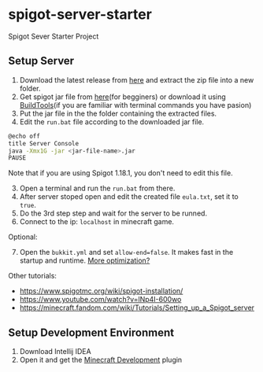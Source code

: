# spigot-server-starter
Spigot Sever Starter Project


## Setup Server
1. Download the latest release from [here](https://github.com/alirezaopmc/spigot-server-starter/releases/tag/0.0.2) and extract the zip file into a new folder.
2. Get spigot jar file from [here](https://getbukkit.org/)(for begginers) or download it using [BuildTools](https://www.spigotmc.org/wiki/buildtools/)(if you are familiar with terminal commands you have pasion)
2. Put the jar file in the the folder containing the extracted files.
3. Edit the `run.bat` file according to the downloaded jar file.
```bash
@echo off
title Server Console
java -Xmx1G -jar <jar-file-name>.jar
PAUSE
```
Note that if you are using Spigot 1.18.1, you don't need to edit this file.

3. Open a terminal and run the `run.bat` from there.
4. After server stoped open and edit the created file `eula.txt`, set it to `true`.
5. Do the 3rd step step and wait for the server to be runned.
6. Connect to the ip: `localhost` in minecraft game.

Optional:

7. Open the `bukkit.yml` and set `allow-end=false`. It makes fast in the startup and runtime. [More optimization?](https://www.spigotmc.org/threads/guide-server-optimization%E2%9A%A1.283181/)


Other tutorials:
* https://www.spigotmc.org/wiki/spigot-installation/
* https://www.youtube.com/watch?v=lNp4I-600wo
* https://minecraft.fandom.com/wiki/Tutorials/Setting_up_a_Spigot_server


## Setup Development Environment
1. Download Intellij IDEA
2. Open it and get the [Minecraft Development](https://plugins.jetbrains.com/plugin/8327-minecraft-development) plugin
